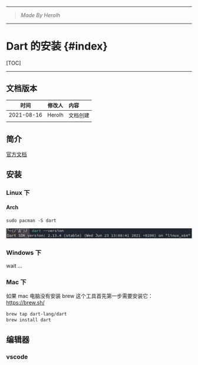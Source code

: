 ----------------------------------------------
> *Made By Herolh*
----------------------------------------------

# Dart 的安装 {#index}

[TOC]



 







--------------------------------------------

## 文档版本

|    时间    | 修改人 | 内容     |
| :--------: | :----: | :------- |
| 2021-08-16 | Herolh | 文档创建 |
|            |        |          |





## 简介

[官方文档](https://flutter.dev/docs/get-started/install)



## 安装

### Linux 下

#### Arch 

```shell
sudo pacman -S dart
```

![image-20210816125350134](.assets/image-20210816125350134.png)





### Windows 下

wait …



### Mac 下

如果 mac 电脑没有安装 brew 这个工具首先第一步需要安装它：  https://brew.sh/

```shell
brew tap dart-lang/dart
brew install dart
```





## 编辑器

### vscode

